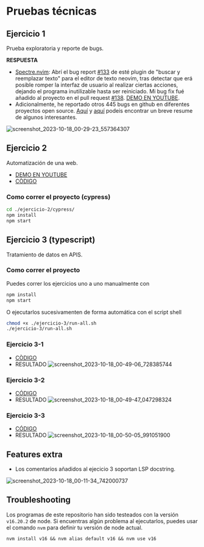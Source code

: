 # Pruebas técnicas

## Ejercicio 1
Prueba exploratoria y reporte de bugs.

**RESPUESTA**
* [Spectre.nvim](https://github.com/nvim-pack/nvim-spectre): Abrí el bug report [#133](https://github.com/nvim-pack/nvim-spectre/issues/133) de esté plugin de "buscar y reemplazar texto" para el editor de texto neovim, tras detectar que erá posible romper la interfaz de usuario al realizar ciertas acciones, dejando el programa inutilizable hasta ser reiniciado. Mi bug fix fué añadido al proyecto en el pull request [#138]([https://github.com/nvim-pack/nvim-spectre/pull/138). [DEMO EN YOUTUBE](https://www.youtube.com/watch?v=od9faf7FtOI).
* Adicionalmente, he reportado otros 445 bugs en github en diferentes proyectos open source. [Aquí](https://github.com/Zeioth/zeioth-meta) y [aquí](https://github.com/Zeioth) podeis encontrar un breve resume de algunos interesantes.

![screenshot_2023-10-18_00-29-23_557364307](https://github.com/Zeioth/pruebas-tecnicas/assets/3357792/707530bb-f517-4667-a01d-b91b386fbec2)

## Ejercicio 2
Automatización de una web.

* [DEMO EN YOUTUBE](https://www.youtube.com/watch?v=TBSHSvQwmmI)
* [CÒDIGO](https://github.com/Zeioth/pruebas-tecnicas/blob/main/ejercicio-2/cypress/cypress/e2e/get-first-automation-date-from-wikipedia.spec.ts)

### Como correr el proyecto (cypress)

```sh
cd ./ejercicio-2/cypress/
npm install
npm start
```

## Ejercicio 3 (typescript)
Tratamiento de datos en APIS.

### Como correr el proyecto
Puedes correr los ejercicios uno a uno manualmente con

```sh
npm install
npm start
```

O ejecutarlos sucesivamenten de forma automática con el script shell
```sh
chmod +x ./ejercicio-3/run-all.sh
./ejercicio-3/run-all.sh
```

### Ejercicio 3-1
* [CÒDIGO](https://github.com/Zeioth/pruebas-tecnicas/blob/main/ejercicio-3/ejercicio-3-1/src/index.ts)
* RESULTADO
![screenshot_2023-10-18_00-49-06_728385744](https://github.com/Zeioth/pruebas-tecnicas/assets/3357792/c2c1bd37-82bc-4350-abfa-b6586bbf946b)

### Ejercicio 3-2
* [CÓDIGO](https://github.com/Zeioth/pruebas-tecnicas/blob/main/ejercicio-3/ejercicio-3-2/src/index.ts)
* RESULTADO
![screenshot_2023-10-18_00-49-47_047298324](https://github.com/Zeioth/pruebas-tecnicas/assets/3357792/67d4cce1-ef28-4879-bfb9-371cde28bfb8)

### Ejercicio 3-3
* [CÓDIGO](https://github.com/Zeioth/pruebas-tecnicas/blob/main/ejercicio-3/ejercicio-3-3/src/index.ts)
* RESULTADO
![screenshot_2023-10-18_00-50-05_991051900](https://github.com/Zeioth/pruebas-tecnicas/assets/3357792/8abb9ffb-adc1-41a6-ae0c-bdf9d9e17392)

## Features extra
* Los comentarios añadidos al ejecicio 3 soportan LSP docstring.

![screenshot_2023-10-18_00-11-34_742000737](https://github.com/Zeioth/pruebas-tecnicas/assets/3357792/07fe4dcf-bda1-4925-a3ea-58c55a228743)

## Troubleshooting
Los programas de este repositorio han sido testeados con la versión `v16.20.2` de node.
Si encuentras algún problema al ejecutarlos, puedes usar el comando `nvm` para
definir tu versión de node actual.

```
nvm install v16 && nvm alias default v16 && nvm use v16
```
